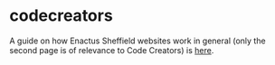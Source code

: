# codecreators
A guide on how Enactus Sheffield websites work in general (only the second page is of relevance to Code Creators) is <a href='https://drive.google.com/file/d/1EotzoaCo4_p6_0aiTi7DCEX5UbZVKTaV/view?usp=sharing'>here</a>.
